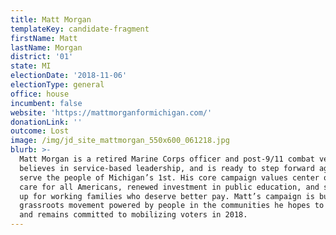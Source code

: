 ```yaml
---
title: Matt Morgan
templateKey: candidate-fragment
firstName: Matt
lastName: Morgan
district: '01'
state: MI
electionDate: '2018-11-06'
electionType: general
office: house
incumbent: false
website: 'https://mattmorganformichigan.com/'
donationLink: ''
outcome: Lost
image: /img/jd_site_mattmorgan_550x600_061218.jpg
blurb: >-
  Matt Morgan is a retired Marine Corps officer and post-9/11 combat veteran. He
  believes in service-based leadership, and is ready to step forward again to
  serve the people of Michigan’s 1st. His core campaign values center on health
  care for all Americans, renewed investment in public education, and standing
  up for working families who deserve better pay. Matt’s campaign is building a
  grassroots movement powered by people in the communities he hopes to serve,
  and remains committed to mobilizing voters in 2018.
---
```



